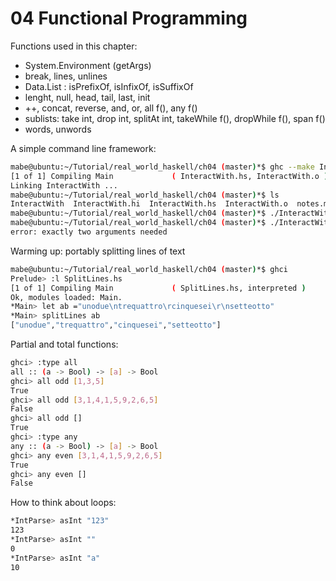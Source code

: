 # 04 Functional Programming

Functions used in this chapter:
- System.Environment (getArgs)
- break, lines, unlines
- Data.List : isPrefixOf, isInfixOf, isSuffixOf
- lenght, null, head, tail, last, init
- ++, concat, reverse, and, or, all f(), any f()
- sublists: take int, drop int, splitAt int, takeWhile f(), dropWhile f(), span f()
- words, unwords

A simple command line framework:
```bash
mabe@ubuntu:~/Tutorial/real_world_haskell/ch04 (master)*$ ghc --make InteractWith.hs
[1 of 1] Compiling Main             ( InteractWith.hs, InteractWith.o )
Linking InteractWith ...
mabe@ubuntu:~/Tutorial/real_world_haskell/ch04 (master)*$ ls
InteractWith  InteractWith.hi  InteractWith.hs  InteractWith.o  notes.md
mabe@ubuntu:~/Tutorial/real_world_haskell/ch04 (master)*$ ./InteractWith notes.md example.txt
mabe@ubuntu:~/Tutorial/real_world_haskell/ch04 (master)*$ ./InteractWith notes.md
error: exactly two arguments needed
```

Warming up: portably splitting lines of text

```bash
mabe@ubuntu:~/Tutorial/real_world_haskell/ch04 (master)*$ ghci
Prelude> :l SplitLines.hs 
[1 of 1] Compiling Main             ( SplitLines.hs, interpreted )
Ok, modules loaded: Main.
*Main> let ab ="unodue\ntrequattro\rcinquesei\r\nsetteotto"
*Main> splitLines ab
["unodue","trequattro","cinquesei","setteotto"]
```

Partial and total functions:
```bash
ghci> :type all
all :: (a -> Bool) -> [a] -> Bool
ghci> all odd [1,3,5]
True
ghci> all odd [3,1,4,1,5,9,2,6,5]
False
ghci> all odd []
True
ghci> :type any
any :: (a -> Bool) -> [a] -> Bool
ghci> any even [3,1,4,1,5,9,2,6,5]
True
ghci> any even []
False
```
How to think about loops:
```bash
*IntParse> asInt "123"
123
*IntParse> asInt ""
0
*IntParse> asInt "a"
10
```

